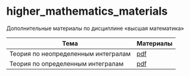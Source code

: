 # higher_mathematics_materials

Дополнительные материалы по дисциплине «высшая математика»

| Тема | Материалы |
|------|-----------|
| Теория по неопределенным интегралам | [pdf](books/indefinite_integral_theory_0.pdf) |
| Теория по определенным интегралам | [pdf](books/definite_integral_theory_0.pdf) |